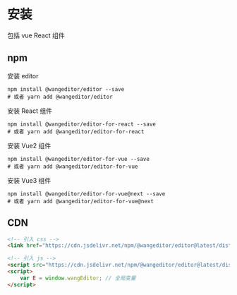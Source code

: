 # 安装

包括 vue React 组件

## npm

安装 editor

```shell
npm install @wangeditor/editor --save
# 或者 yarn add @wangeditor/editor
```

安装 React 组件

```shell
npm install @wangeditor/editor-for-react --save
# 或者 yarn add @wangeditor/editor-for-react
```

安装 Vue2 组件

```shell
npm install @wangeditor/editor-for-vue --save
# 或者 yarn add @wangeditor/editor-for-vue
```

安装 Vue3 组件

```shell
npm install @wangeditor/editor-for-vue@next --save
# 或者 yarn add @wangeditor/editor-for-vue@next
```

## CDN

```html
<!-- 引入 css -->
<link href="https://cdn.jsdelivr.net/npm/@wangeditor/editor@latest/dist/css/style.css" rel="stylesheet">

<!-- 引入 js -->
<script src="https://cdn.jsdelivr.net/npm/@wangeditor/editor@latest/dist/index.min.js"></script>
<script>
    var E = window.wangEditor; // 全局变量
</script>
```
